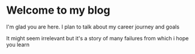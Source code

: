# Welcome to my blog

I'm glad you are here. I plan to talk about my career journey and goals

It might seem irrelevant but it's a story of many failures from which i hope you learn
